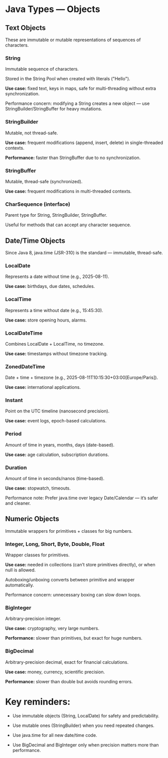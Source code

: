 # Java Types — Objects

## Text Objects
   These are immutable or mutable representations of sequences of characters.

### String
Immutable sequence of characters.

Stored in the String Pool when created with literals ("Hello").

**Use case:** fixed text, keys in maps, safe for multi-threading without extra synchronization.

Performance concern: modifying a String creates a new object — use StringBuilder/StringBuffer for heavy mutations.

### StringBuilder
Mutable, not thread-safe.

**Use case:** frequent modifications (append, insert, delete) in single-threaded contexts.

**Performance:** faster than StringBuffer due to no synchronization.

### StringBuffer
Mutable, thread-safe (synchronized).

**Use case:** frequent modifications in multi-threaded contexts.

### CharSequence (interface)
Parent type for String, StringBuilder, StringBuffer.

Useful for methods that can accept any character sequence.

## Date/Time Objects
   Since Java 8, java.time (JSR-310) is the standard — immutable, thread-safe.

### LocalDate
Represents a date without time (e.g., 2025-08-11).

**Use case:** birthdays, due dates, schedules.

### LocalTime
Represents a time without date (e.g., 15:45:30).

**Use case:** store opening hours, alarms.

### LocalDateTime
Combines LocalDate + LocalTime, no timezone.

**Use case:** timestamps without timezone tracking.

### ZonedDateTime
Date + time + timezone (e.g., 2025-08-11T10:15:30+03:00[Europe/Paris]).

**Use case:** international applications.

### Instant
Point on the UTC timeline (nanosecond precision).

**Use case:** event logs, epoch-based calculations.

### Period
Amount of time in years, months, days (date-based).

**Use case:** age calculation, subscription durations.

### Duration
Amount of time in seconds/nanos (time-based).

**Use case:** stopwatch, timeouts.

Performance note: Prefer java.time over legacy Date/Calendar — it’s safer and cleaner.

## Numeric Objects
   Immutable wrappers for primitives + classes for big numbers.

### Integer, Long, Short, Byte, Double, Float
Wrapper classes for primitives.

**Use case:** needed in collections (can’t store primitives directly), or when null is allowed.

Autoboxing/unboxing converts between primitive and wrapper automatically.

Performance concern: unnecessary boxing can slow down loops.

### BigInteger
Arbitrary-precision integer.

**Use case:** cryptography, very large numbers.

**Performance:** slower than primitives, but exact for huge numbers.

### BigDecimal
Arbitrary-precision decimal, exact for financial calculations.

**Use case:** money, currency, scientific precision.

**Performance:** slower than double but avoids rounding errors.

# Key reminders:

- Use immutable objects (String, LocalDate) for safety and predictability.

- Use mutable ones (StringBuilder) when you need repeated changes.

- Use java.time for all new date/time code.

- Use BigDecimal and BigInteger only when precision matters more than performance.